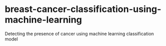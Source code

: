 # breast-cancer-classification-using-machine-learning
Detecting the presence of cancer using machine learning classification model
